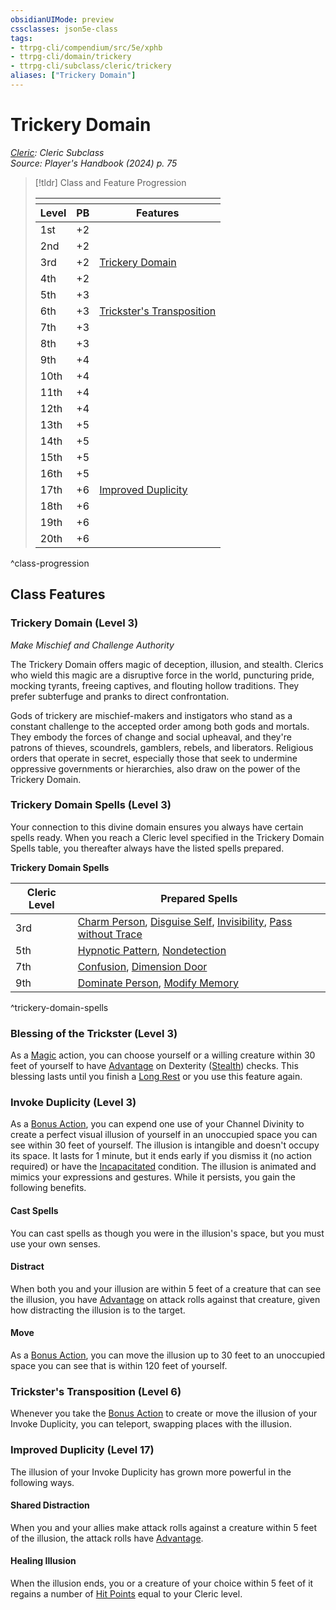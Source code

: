 ```yaml
---
obsidianUIMode: preview
cssclasses: json5e-class
tags:
- ttrpg-cli/compendium/src/5e/xphb
- ttrpg-cli/domain/trickery
- ttrpg-cli/subclass/cleric/trickery
aliases: ["Trickery Domain"]
---
```

# Trickery Domain
*[Cleric](./cleric-xphb.md): Cleric Subclass*  
*Source: Player's Handbook (2024) p. 75*  

> [!tldr] Class and Feature Progression
> 
> <table class="class-progression">
> <thead>
> <tr><th colspan='3'></th></tr>
> <tr class="class-progression"><th class"level">Level</th><th class"pb">PB</th><th class"feature">Features</th></tr>
> </thead><tbody>
> <tr class="class-progression"><td class"level">1st</td><td class"pb">+2</td><td class"feature"></td></tr>
> <tr class="class-progression"><td class"level">2nd</td><td class"pb">+2</td><td class"feature"></td></tr>
> <tr class="class-progression"><td class"level">3rd</td><td class"pb">+2</td><td class"feature"><a href='#Trickery Domain (Level 3)' class='internal-link'>Trickery Domain</a></td></tr>
> <tr class="class-progression"><td class"level">4th</td><td class"pb">+2</td><td class"feature"></td></tr>
> <tr class="class-progression"><td class"level">5th</td><td class"pb">+3</td><td class"feature"></td></tr>
> <tr class="class-progression"><td class"level">6th</td><td class"pb">+3</td><td class"feature"><a href='#Trickster's Transposition (Level 6)' class='internal-link'>Trickster's Transposition</a></td></tr>
> <tr class="class-progression"><td class"level">7th</td><td class"pb">+3</td><td class"feature"></td></tr>
> <tr class="class-progression"><td class"level">8th</td><td class"pb">+3</td><td class"feature"></td></tr>
> <tr class="class-progression"><td class"level">9th</td><td class"pb">+4</td><td class"feature"></td></tr>
> <tr class="class-progression"><td class"level">10th</td><td class"pb">+4</td><td class"feature"></td></tr>
> <tr class="class-progression"><td class"level">11th</td><td class"pb">+4</td><td class"feature"></td></tr>
> <tr class="class-progression"><td class"level">12th</td><td class"pb">+4</td><td class"feature"></td></tr>
> <tr class="class-progression"><td class"level">13th</td><td class"pb">+5</td><td class"feature"></td></tr>
> <tr class="class-progression"><td class"level">14th</td><td class"pb">+5</td><td class"feature"></td></tr>
> <tr class="class-progression"><td class"level">15th</td><td class"pb">+5</td><td class"feature"></td></tr>
> <tr class="class-progression"><td class"level">16th</td><td class"pb">+5</td><td class"feature"></td></tr>
> <tr class="class-progression"><td class"level">17th</td><td class"pb">+6</td><td class"feature"><a href='#Improved Duplicity (Level 17)' class='internal-link'>Improved Duplicity</a></td></tr>
> <tr class="class-progression"><td class"level">18th</td><td class"pb">+6</td><td class"feature"></td></tr>
> <tr class="class-progression"><td class"level">19th</td><td class"pb">+6</td><td class"feature"></td></tr>
> <tr class="class-progression"><td class"level">20th</td><td class"pb">+6</td><td class"feature"></td></tr>
> </tbody></table>

^class-progression


## Class Features

### Trickery Domain (Level 3)

*Make Mischief and Challenge Authority*

The Trickery Domain offers magic of deception, illusion, and stealth. Clerics who wield this magic are a disruptive force in the world, puncturing pride, mocking tyrants, freeing captives, and flouting hollow traditions. They prefer subterfuge and pranks to direct confrontation.

Gods of trickery are mischief-makers and instigators who stand as a constant challenge to the accepted order among both gods and mortals. They embody the forces of change and social upheaval, and they're patrons of thieves, scoundrels, gamblers, rebels, and liberators. Religious orders that operate in secret, especially those that seek to undermine oppressive governments or hierarchies, also draw on the power of the Trickery Domain.

### Trickery Domain Spells (Level 3)

Your connection to this divine domain ensures you always have certain spells ready. When you reach a Cleric level specified in the Trickery Domain Spells table, you thereafter always have the listed spells prepared.

**Trickery Domain Spells**

| Cleric Level | Prepared Spells |
|--------------|-----------------|
| 3rd | [Charm Person](Misc%20Files/CLI/compendium/spells/charm-person-xphb.md), [Disguise Self](Misc%20Files/CLI/compendium/spells/disguise-self-xphb.md), [Invisibility](Misc%20Files/CLI/compendium/spells/invisibility-xphb.md), [Pass without Trace](Misc%20Files/CLI/compendium/spells/pass-without-trace-xphb.md) |
| 5th | [Hypnotic Pattern](Misc%20Files/CLI/compendium/spells/hypnotic-pattern-xphb.md), [Nondetection](Misc%20Files/CLI/compendium/spells/nondetection-xphb.md) |
| 7th | [Confusion](Misc%20Files/CLI/compendium/spells/confusion-xphb.md), [Dimension Door](Misc%20Files/CLI/compendium/spells/dimension-door-xphb.md) |
| 9th | [Dominate Person](Misc%20Files/CLI/compendium/spells/dominate-person-xphb.md), [Modify Memory](Misc%20Files/CLI/compendium/spells/modify-memory-xphb.md) |
^trickery-domain-spells

### Blessing of the Trickster (Level 3)

As a [Magic](Misc%20Files/CLI/rules/actions.md#Magic) action, you can choose yourself or a willing creature within 30 feet of yourself to have [Advantage](Misc%20Files/CLI/rules/variant-rules/advantage-xphb.md) on Dexterity ([Stealth](Misc%20Files/CLI/rules/skills.md#Stealth)) checks. This blessing lasts until you finish a [Long Rest](Misc%20Files/CLI/rules/variant-rules/long-rest-xphb.md) or you use this feature again.

### Invoke Duplicity (Level 3)

As a [Bonus Action](Misc%20Files/CLI/rules/variant-rules/bonus-action-xphb.md), you can expend one use of your Channel Divinity to create a perfect visual illusion of yourself in an unoccupied space you can see within 30 feet of yourself. The illusion is intangible and doesn't occupy its space. It lasts for 1 minute, but it ends early if you dismiss it (no action required) or have the [Incapacitated](Misc%20Files/CLI/rules/conditions.md#Incapacitated) condition. The illusion is animated and mimics your expressions and gestures. While it persists, you gain the following benefits.

#### Cast Spells

You can cast spells as though you were in the illusion's space, but you must use your own senses.

#### Distract

When both you and your illusion are within 5 feet of a creature that can see the illusion, you have [Advantage](Misc%20Files/CLI/rules/variant-rules/advantage-xphb.md) on attack rolls against that creature, given how distracting the illusion is to the target.

#### Move

As a [Bonus Action](Misc%20Files/CLI/rules/variant-rules/bonus-action-xphb.md), you can move the illusion up to 30 feet to an unoccupied space you can see that is within 120 feet of yourself.

### Trickster's Transposition (Level 6)

Whenever you take the [Bonus Action](Misc%20Files/CLI/rules/variant-rules/bonus-action-xphb.md) to create or move the illusion of your Invoke Duplicity, you can teleport, swapping places with the illusion.

### Improved Duplicity (Level 17)

The illusion of your Invoke Duplicity has grown more powerful in the following ways.

#### Shared Distraction

When you and your allies make attack rolls against a creature within 5 feet of the illusion, the attack rolls have [Advantage](Misc%20Files/CLI/rules/variant-rules/advantage-xphb.md).

#### Healing Illusion

When the illusion ends, you or a creature of your choice within 5 feet of it regains a number of [Hit Points](Misc%20Files/CLI/rules/variant-rules/hit-points-xphb.md) equal to your Cleric level.